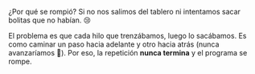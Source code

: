 ¿Por qué se rompió? Si no nos salimos del tablero ni intentamos sacar bolitas que no habían. :cry: 

El problema es que cada hilo que trenzábamos, luego lo sacábamos. Es como caminar un paso hacia adelante y otro hacia atrás (nunca avanzaríamos :bow:). Por eso, la repetición **nunca termina** y el programa se rompe.